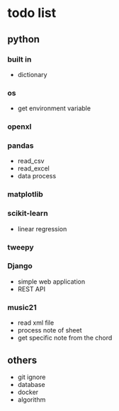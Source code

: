 # todo list
## python
### built in
- dictionary
### os
- get environment variable
### openxl
### pandas
- read_csv
- read_excel
- data process
### matplotlib
### scikit-learn
- linear regression
### tweepy
### Django
- simple web application
- REST API
### music21
- read xml file
- process note of sheet
- get specific note from the chord
## others
- git ignore
- database
- docker
- algorithm